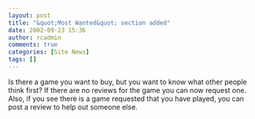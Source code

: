 ```yaml
---
layout: post
title: "&quot;Most Wanted&quot; section added"
date: 2002-09-23 15:36
author: rcadmin
comments: true
categories: [Site News]
tags: []
---
```

Is there a game you want to buy, but you want to know what other people think first? If there are no reviews for the game you can now request one. Also, if you see there is a game requested that you have played, you can post a review to help out someone else. 
